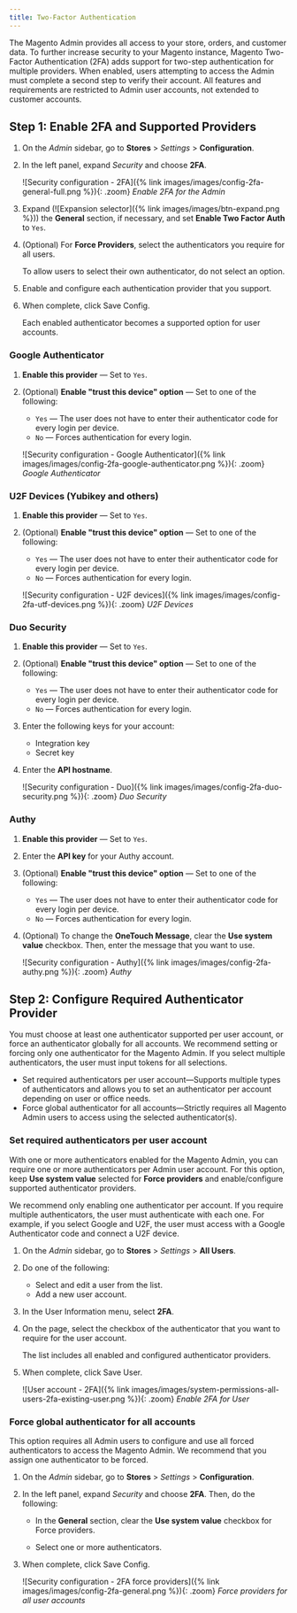 ```yaml
---
title: Two-Factor Authentication
---
```


The Magento Admin provides all access to your store, orders, and customer data. To further increase security to your Magento instance, Magento Two-Factor Authentication (2FA) adds support for two-step authentication for multiple providers. When enabled, users attempting to access the Admin must complete a second step to verify their account. All features and requirements are restricted to Admin user accounts, not extended to customer accounts.

## Step 1: Enable 2FA and Supported Providers

1. On the _Admin_ sidebar, go to **Stores** > _Settings_ > **Configuration**.

1. In the left panel, expand _Security_ and choose **2FA**.

    ![Security configuration - 2FA]({% link images/images/config-2fa-general-full.png %}){: .zoom}
    _Enable 2FA for the Admin_

1. Expand (![Expansion selector]({% link images/images/btn-expand.png %})) the **General** section, if necessary, and set **Enable Two Factor Auth** to `Yes`.

1. (Optional) For **Force Providers**, select the authenticators you require for all users.

    To allow users to select their own authenticator, do not select an option.

1. Enable and configure each authentication provider that you support.

1. When complete, click <span class="btn">Save Config</span>.

   Each enabled authenticator becomes a supported option for user accounts.

### Google Authenticator

1. **Enable this provider** — Set to `Yes`.

1. (Optional) **Enable "trust this device" option** — Set to one of the following:

   - `Yes` — The user does not have to enter their authenticator code for every login per device.
   - `No` — Forces authentication for every login.

    ![Security configuration - Google Authenticator]({% link images/images/config-2fa-google-authenticator.png %}){: .zoom}
    _Google Authenticator_

### U2F Devices (Yubikey and others)

1. **Enable this provider** — Set to `Yes`.

1. (Optional) **Enable "trust this device" option** — Set to one of the following:

   - `Yes` — The user does not have to enter their authenticator code for every login per device.
   - `No` — Forces authentication for every login.

    ![Security configuration - U2F devices]({% link images/images/config-2fa-utf-devices.png %}){: .zoom}
    _U2F Devices_

### Duo Security

1. **Enable this provider** — Set to `Yes`.

1. (Optional) **Enable "trust this device" option** — Set to one of the following:

   - `Yes` — The user does not have to enter their authenticator code for every login per device.
   - `No` — Forces authentication for every login.

1. Enter the following keys for your account:

   - Integration key
   - Secret key

1. Enter the **API hostname**.

    ![Security configuration - Duo]({% link images/images/config-2fa-duo-security.png %}){: .zoom}
    _Duo Security_

### Authy

1. **Enable this provider** — Set to `Yes`.

1. Enter the **API key** for your Authy account.

1. (Optional) **Enable "trust this device" option** — Set to one of the following:

   - `Yes` — The user does not have to enter their authenticator code for every login per device.
   - `No` — Forces authentication for every login.

1. (Optional) To change the **OneTouch Message**, clear the **Use system value** checkbox. Then, enter the message that you want to use.

    ![Security configuration - Authy]({% link images/images/config-2fa-authy.png %}){: .zoom}
    _Authy_

## Step 2: Configure Required Authenticator Provider

You must choose at least one authenticator supported per user account, or force an authenticator globally for all accounts. We recommend setting or forcing only one authenticator for the Magento Admin. If you select multiple authenticators, the user must input tokens for all selections.

- Set required authenticators per user account—Supports multiple types of authenticators and allows you to set an authenticator per account depending on user or office needs.
- Force global authenticator for all accounts—Strictly requires all Magento Admin users to access using the selected authenticator(s).

### Set required authenticators per user account

With one or more authenticators enabled for the Magento Admin, you can require one or more authenticators per Admin user account. For this option, keep **Use system value** selected for **Force providers** and enable/configure supported authenticator providers.

We recommend only enabling one authenticator per account. If you require multiple authenticators, the user must authenticate with each one. For example, if you select Google and U2F, the user must access with a Google Authenticator code and connect a U2F device.

1. On the _Admin_ sidebar, go to **Stores** > _Settings_ > **All Users**.

1. Do one of the following:

   - Select and edit a user from the list.
   - Add a new user account.

1. In the User Information menu, select **2FA**.

1. On the page, select the checkbox of the authenticator that you want to require for the user account.

   The list includes all enabled and configured authenticator providers.

1. When complete, click <span class="btn">Save User</span>.

    ![User account - 2FA]({% link images/images/system-permissions-all-users-2fa-existing-user.png %}){: .zoom}
    _Enable 2FA for User_

### Force global authenticator for all accounts

This option requires all Admin users to configure and use all forced authenticators to access the Magento Admin. We recommend that you assign one authenticator to be forced.

1. On the _Admin_ sidebar, go to  **Stores** > _Settings_ > **Configuration**.

1. In the left panel, expand _Security_ and choose **2FA**. Then, do the following:

   - In the **General** section, clear the **Use system value** checkbox for Force providers.

   - Select one or more authenticators.

1. When complete, click <span class="btn">Save Config</span>.

    ![Security configuration - 2FA force providers]({% link images/images/config-2fa-general.png %}){: .zoom}
    _Force providers for all user accounts_
